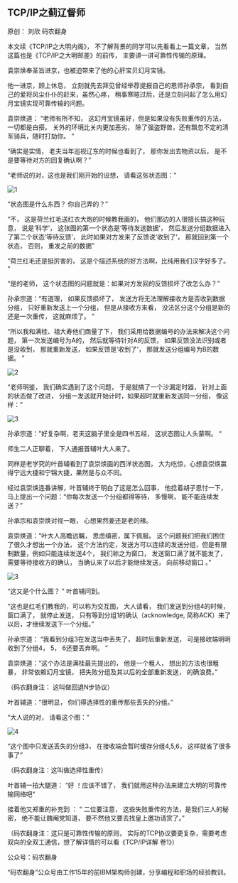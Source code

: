 ## TCP/IP之蓟辽督师

原创： 刘欣  码农翻身

本文续《TCP/IP之大明内阁》， 不了解背景的同学可以先看看上一篇文章， 当然这篇也是《TCP/IP之大明邮差》的前传， 主要讲一讲可靠性传输的原理。

袁崇焕奉圣旨进京，也被迫带来了他的心肝宝贝幻月宝镜。

他一进京，顾上休息， 立刻就先去拜见曾经举荐提报自己的恩师孙承宗， 看到自己的爱将风尘仆仆的赶来，虽然心疼， 稍事寒暄过后，还是立刻问起了怎么用幻月宝镜实现可靠传输的问题。

袁崇焕道： “老师有所不知， 这幻月宝镜虽好，但是如果没有失败重传的方法，一切都是白搭。 关外的环境比关内更加恶劣， 除了强盗野兽，还有飘忽不定的清军骑兵，随时打劫你。 ”

“确实是实情， 老夫当年巡视辽东的时候也看到了， 那你发出去物资以后， 是不是要等待对方的回复确认啊？”

“老师说的对，这也是我们刚开始的设想， 请看这张状态图：”

![1](http://mmbiz.qpic.cn/mmbiz_png/KyXfCrME6UJ9QbNuclyXXtLmQnOzRoZoOwhKtFZUovTpMkjcK4dkPoFxFWibnHWDs05Er5ko27TBRkgZ96e0T7g/640?wx_fmt=png&tp=webp&wxfrom=5&wx_lazy=1&wx_co=1)

“状态图是什么东西？ 你自己弄的？”


“不， 这是荷兰红毛送红衣大炮的时候教我画的， 他们那边的人很擅长搞这种玩意， 说是‘科学’， 这张图的第一个状态是‘等待发送数据’， 然后发送分组数据进入了第二个状态‘等待反馈’， 此时如果对方发来了反馈说‘收到了’， 那就回到第一个状态， 否则， 重发之前的数据”

“荷兰红毛还是挺厉害的， 这是个描述系统的好方法啊，比纯用我们汉字好多了。 ”

“是的老师， 这个状态图的问题就是：如果对方发回的反馈损坏了改怎么办？”

孙承宗道：“有道理， 如果反馈损坏了， 发送方将无法理解接收方是否收到数据分组， 只好重新发送上一个分组， 但是从接收方来看， 没法区分这个分组是新的还是一次重传， 这就麻烦了。 ”

“所以我和满桂、祖大寿他们商量了下， 我们采用给数据编号的办法来解决这个问题， 第一次发送编号为A的， 然后就等待针对A的反馈， 如果反馈没法识别或者是没收到， 那就重新发送， 如果反馈是‘收到了’， 那就发送分组编号为B的数据。 ”

![2](http://mmbiz.qpic.cn/mmbiz_png/KyXfCrME6UJ9QbNuclyXXtLmQnOzRoZoyeYtkDHq8icrg871dicMibnwZAST34KkKy1FbwQoYQ3Fr8etLMT8N52hA/640?wx_fmt=png&tp=webp&wxfrom=5&wx_lazy=1&wx_co=1)

“老师明鉴， 我们确实遇到了这个问题， 于是就搞了一个沙漏定时器， 针对上面的状态做了改进， 分组一发送就开始计时，如果超时就重新发送同一分组， 像这样：”

![3](http://mmbiz.qpic.cn/mmbiz_png/KyXfCrME6UJ9QbNuclyXXtLmQnOzRoZoHVufLPXSfubnCd7WD09531ULELK8y26Xcic6p3w98YMQBVRlkevzGhQ/640?wx_fmt=png&tp=webp&wxfrom=5&wx_lazy=1&wx_co=1)

孙承宗道：”好复杂啊，老夫这脑子里全是四书五经， 这状态图让人头蒙啊。 “


师生二人正聊着， 下人通报首辅叶大人来了。

同样是老学究的叶首辅看到了袁崇焕画的西洋状态图， 大为吃惊，心想袁崇焕赢得宁远大捷和宁锦大捷，果然是与众不同。

经过袁崇焕连番讲解，叶首辅终于明白了这是怎么回事， 他捻着胡子思忖一下， 马上提出一个问题：“你每次发送一个分组都得等待， 多慢啊， 能不能连续发送？”

孙承宗和袁崇焕对视一眼， 心想果然姜还是老的辣。

袁崇焕道：“叶大人高瞻远瞩， 思虑缜密，属下佩服。 这个问题我们把我们困住了很久才想出一个办法， 这个方法约定，发送方可以连续的发送分组，但是有限制数量，例如只能连续发送4个， 我们称之为窗口， 发送窗口满了就不能发了，需要等待接收方的确认， 当确认来了以后才能继续发送， 向前移动窗口 。”

![3](http://mmbiz.qpic.cn/mmbiz_png/KyXfCrME6UJ9QbNuclyXXtLmQnOzRoZoFfvyYq43Os5boXGIpZIsmWdF8lKLVYxbqp7wyjicKFcNl7UnVsgel8g/640?wx_fmt=png&tp=webp&wxfrom=5&wx_lazy=1&wx_co=1)

“这又是个什么图？ ” 叶首辅问到。

“这也是红毛们教我的，可以称为交互图， 大人请看， 我们发送到分组4的时候， 窗口满了， 就停止发送， 只有等到分组1的确认（acknowledge, 简称ACK）来了以后，才继续发送下一个分组。”

孙承宗道： “我看到分组3在发送当中丢失了， 超时后重新发送， 可是接收端明明收到了分组4， 5， 6还要丢弃啊。 ”

袁崇焕道：“这个办法是满桂最先提出的， 他是一个粗人， 想出的方法也很粗暴， 非常依赖幻月宝镜，  把失败分组及其以后的全部重新发送， 的确浪费。”

（码农翻身注： 这叫做回退N步协议）

叶首辅道：“很明显， 你们得选择性的重传那些丢失的分组。”

“大人说的对， 请看这个图：”

![4](http://mmbiz.qpic.cn/mmbiz_png/KyXfCrME6UJ9QbNuclyXXtLmQnOzRoZoziakNKBWJWXsI36JvKXmEZt0YXOOPChdz1qVppuu5uKiawZSXMPPzp7Q/640?wx_fmt=png&tp=webp&wxfrom=5&wx_lazy=1&wx_co=1)

“这个图中只发送丢失的分组3， 在接收端会暂时缓存分组4,5,6， 这样就省了很多事了”

（码农翻身注：这叫做选择性重传）

叶首辅一拍大腿道： “好 ！应该不错了， 我们就用这种办法来建立大明的可靠传输网络吧“

接着他又郑重的补充到 ： “ 二位要注意， 这些失败重传的方法，是我们三人的秘密， 绝不能让魏阉党知道， 要不然他又要去找皇上邀功请赏了。”

（码农翻身注：这只是可靠性传输的原则， 实际的TCP协议要更复杂，需要考虑双向的全双工通信，想了解详情的可以看《TCP/IP详解 卷1》）

公众号：码农翻身

“码农翻身”公众号由工作15年的前IBM架构师创建，分享编程和职场的经验教训。
